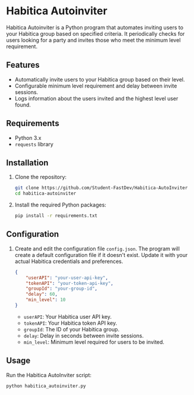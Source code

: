 # Habitica Autoinviter

Habitica Autoinviter is a Python program that automates inviting users to your Habitica group based on specified criteria. It periodically checks for users looking for a party and invites those who meet the minimum level requirement.

## Features

- Automatically invite users to your Habitica group based on their level.
- Configurable minimum level requirement and delay between invite sessions.
- Logs information about the users invited and the highest level user found.

## Requirements

- Python 3.x
- `requests` library

## Installation

1. Clone the repository:

    ```bash
    git clone https://github.com/Student-FastDev/Habitica-AutoInviter
    cd habitica-autoinviter
    ```

2. Install the required Python packages:

    ```bash
    pip install -r requirements.txt
    ```

## Configuration

1. Create and edit the configuration file `config.json`. The program will create a default configuration file if it doesn't exist. Update it with your actual Habitica credentials and preferences.

    ```json
    {
        "userAPI": "your-user-api-key",
        "tokenAPI": "your-token-api-key",
        "groupId": "your-group-id",
        "delay": 60,
        "min_level": 10
    }
    ```

    - `userAPI`: Your Habitica user API key.
    - `tokenAPI`: Your Habitica token API key.
    - `groupId`: The ID of your Habitica group.
    - `delay`: Delay in seconds between invite sessions.
    - `min_level`: Minimum level required for users to be invited.

## Usage

Run the Habitica AutoInviter script:

```bash
python habitica_autoinviter.py
